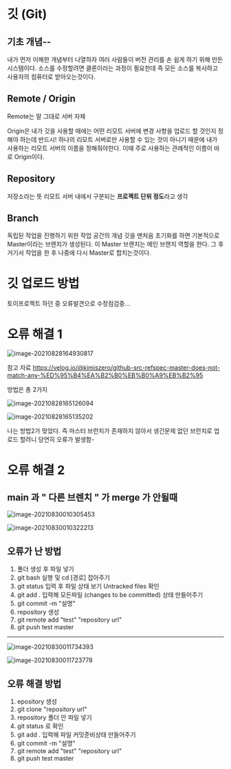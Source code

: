 # 깃 (Git)



## 기초 개념--

내가 먼저 이해한 개념부터 나열하자 여러 사람들이 버전 관리를 손 쉽게 하기 위해 만든 시스템이다. 
소스를 수정할려면 클론이라는 과정이 필요한데 즉 모든 소스를 복사하고 
사용자의 컴퓨터로 받아오는것이다.



## Remote / Origin

Remote는 말 그대로 서버 자체 

Origin은 내가 깃을 사용할 때에는 어떤 리모트 서버에 변경 사항을 업로드 할 것인지 정해야 하는데 
반드시! 하나의 리모트 서버로만 사용할 수 있는 것이 아니기 때문에 내가 사용하는 리모트 서버의 이름을
정해줘야한다. 이때 주로 사용하는 관례적인 이름이 바로 Origin이다.

## Repository

저장소라는 뜻 리모트 서버 내에서 구분되는 **프로젝트 단위 정도**라고 생각

## Branch

독립된 작업을 진행하기 위한 작업 공간의 개념
깃을 맨처음 초기화를 하면 기본적으로 Master이라는 브랜치가 생성된다.
이 Master 브랜치는 메인 브랜치 역할을 한다.
그 후 거기서 작업을 한 후 나중에 다시 Master로 합치는것이다.

# **깃 업로드 방법**

토이프로젝트 하던 중 오류발견으로 수정점검중...

# 오류 해결 1



![image-20210828164930817](https://user-images.githubusercontent.com/81904356/131211420-05bc7250-2727-42ea-a13d-8b0d497a6a9e.png)

참고 자료
https://velog.io/@kimiszero/github-src-refspec-master-does-not-match-any-%ED%95%B4%EA%B2%B0%EB%B0%A9%EB%B2%95

방법은 총 2가지

![image-20210828165126094](https://user-images.githubusercontent.com/81904356/131211435-63dff700-6ba9-4f97-8fe4-49ee2efc6308.png)


![image-20210828165135202](https://user-images.githubusercontent.com/81904356/131211436-71346d38-5403-41aa-b811-4e8397332fe6.png)

나는 방법2가 맞았다.  즉 마스터 브런치가 존재하지 않아서 생긴문제 
없던 브런치로 업로드 할려니 당연히 오류가 발생함-

# 오류 해결 2

## main 과 " 다른 브렌치 " 가 merge 가 안될때

![image-20210830010305453](https://user-images.githubusercontent.com/81904356/131257622-49e78a75-d058-4959-a1c0-c9f3a4f94cea.png)


![image-20210830010322213](https://user-images.githubusercontent.com/81904356/131257623-b6764c66-a898-46e2-aaa5-407b487369c1.png)

## 오류가 난 방법

1. 폴더 생성 후 파일 넣기
2. git bash 실행 및 cd [경로] 잡아주기
3. git status 입력 후 파일 상태 보기 Untracked files 확인
4. git add . 입력해 모든파일 (changes to be committed) 상태 만들어주기
5. git commit -m "설명"
6. repository 생성
7. git remote add "test" "repository url"
8. git push test master



-----------------------------------------------------------------------------------------------------------------------------

![image-20210830011734393](https://user-images.githubusercontent.com/81904356/131257624-8791ab5e-1b52-4874-b5b2-df38d502674f.png)

![image-20210830011723778](https://user-images.githubusercontent.com/81904356/131257628-30a89caf-3c68-4f88-8062-7dd4c0073124.png)

## 오류 해결 방법

1. epository 생성
2. git clone "repository url"
3. repository 폴더 안 파일 넣기
4. git status 로 확인
5. git add . 입력해 파일 커밋준비상태 만들어주기
6. git commit -m "설명"
7. git remote add "test" "repository url"
8. git push test master

